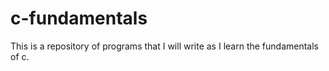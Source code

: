 c-fundamentals
==============

This is a repository of programs that I will write as I learn the fundamentals of c.
